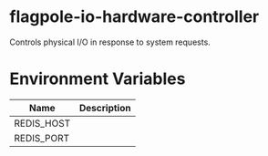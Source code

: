 # flagpole-io-hardware-controller

Controls physical I/O in response to system requests.

# Environment Variables

| Name       | Description |
|------------|-------------|
| REDIS_HOST |             |    
| REDIS_PORT |             |
